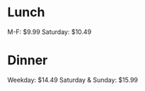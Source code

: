 # Lunch
M-F:        $9.99
Saturday:   $10.49

# Dinner
Weekday:            $14.49
Saturday & Sunday:  $15.99
